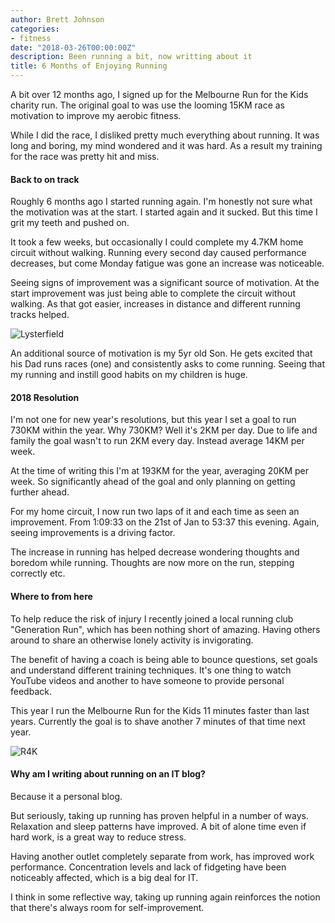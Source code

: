 ```yaml
---
author: Brett Johnson
categories:
- fitness
date: "2018-03-26T00:00:00Z"
description: Been running a bit, now writting about it
title: 6 Months of Enjoying Running
---
```


A bit over 12 months ago, I signed up for the Melbourne Run for the Kids charity run. The original goal to was use the looming 15KM race as motivation to improve my aerobic fitness.

While I did the race, I disliked pretty much everything about running. It was long and boring, my mind wondered and it was hard. As a result my training for the race was pretty hit and miss.

#### Back to on track

Roughly 6 months ago I started running again. I'm honestly not sure what the motivation was at the start. I started again and it sucked. But this time I grit my teeth and pushed on. 

It took a few weeks, but occasionally I could complete my 4.7KM home circuit without walking. Running every second day caused performance decreases, but come Monday fatigue was gone an increase was noticeable.

Seeing signs of improvement was a significant source of motivation. At the start improvement was just being able to complete the circuit without walking. As that got easier, increases in distance and different running tracks helped.

![Lysterfield](/assets/images/lysterfield.jpg)

An additional source of motivation is my 5yr old Son. He gets excited that his Dad runs races (one) and consistently asks to come running. Seeing that my running and instill good habits on my children is huge.

#### 2018 Resolution

I'm not one for new year's resolutions, but this year I set a goal to run 730KM within the year. Why 730KM? Well it's 2KM per day. Due to life and family the goal wasn't to run 2KM every day. Instead average 14KM per week.

At the time of writing this I'm at 193KM for the year, averaging 20KM per week. So significantly ahead of the goal and only planning on getting further ahead.

For my home circuit, I now run two laps of it and each time as seen an improvement. From 1:09:33 on the 21st of Jan to 53:37 this evening. Again, seeing improvements is a driving factor.

The increase in running has helped decrease wondering thoughts and boredom while running. Thoughts are now more on the run, stepping correctly etc.

#### Where to from here

To help reduce the risk of injury I recently joined a local running club "Generation Run", which has been nothing short of amazing. Having others around to share an otherwise lonely activity is invigorating. 

The benefit of having a coach is being able to bounce questions, set goals and understand different training techniques. It's one thing to watch YouTube videos and another to have someone to provide personal feedback.

This year I run the Melbourne Run for the Kids 11 minutes faster than last years. Currently the goal is to shave another 7 minutes of that time next year.

![R4K](/assets/images/roger_me_r4k.jpg)

#### Why am I writing about running on an IT blog?

Because it a personal blog.

But seriously, taking up running has proven helpful in a number of ways. Relaxation and sleep patterns have improved. A bit of alone time even if hard work, is a great way to reduce stress.

Having another outlet completely separate from work, has improved work performance. Concentration levels and lack of fidgeting have been noticeably affected, which is a big deal for IT.

I think in some reflective way, taking up running again reinforces the notion that there's always room for self-improvement.

